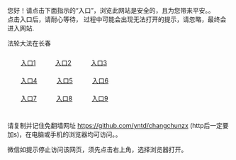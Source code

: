您好！请点击下面指示的“入口”，浏览此网站是安全的，且为您带来平安。。 <br/>
点击入口后，请耐心等待， 过程中可能会出现无法打开的提示，请忽略，最终会进入网站. </br>

法轮大法在长春<br/>
<div style="padding:10px"><a style="margin:20px" target="_blank" href="https://d1olb8e0kqj3za.cloudfront.net/2Qpsp?cxvpkz" id="ccLink1" rel="nofollow">入口1</a> <a target="_blank" style="margin:20px" href="https://drk4aaolse6fz.cloudfront.net/2Qpsp?ikezy" id="ccLink2" rel="nofollow">入口2</a> <a style="margin:20px" target="_blank" href="https://d25o1jzp6vn8gw.cloudfront.net/2Qpsp?tumgmj" id="ccLink3" rel="nofollow">入口3</a></div>

<div style="padding:10px" ><a style="margin:20px" target="_blank" href="https://d1olb8e0kqj3za.cloudfront.net/2Qpsp?cxvpkz" id="ccLink4" rel="nofollow">入口4</a> <a style="margin:20px" href="https://drk4aaolse6fz.cloudfront.net/2Qpsp?ikezy" target="_blank" id="ccLink5" rel="nofollow">入口5</a> <a style="margin:20px" href="https://d25o1jzp6vn8gw.cloudfront.net/2Qpsp?tumgmj" target="_blank" id="ccLink6" rel="nofollow">入口6</a></div>

<div style="padding:10px"><a style="margin:20px" target="_blank" href="https://d1olb8e0kqj3za.cloudfront.net/2Qpsp?cxvpkz" id="ccLink7" rel="nofollow">入口7</a> <a style="margin:20px" href="https://drk4aaolse6fz.cloudfront.net/2Qpsp?ikezy" target="_blank" id="ccLink8" rel="nofollow">入口8</a> <a style="margin:20px" target="_blank" href="https://d25o1jzp6vn8gw.cloudfront.net/2Qpsp?tumgmj" id="ccLink9" rel="nofollow">入口9</a></div>

<br/>



请复制并记住免翻墙网址 https://github.com/yntd/changchunzx (http后一定要加s)，在电脑或手机的浏览器均可访问。。<br/>

微信如提示停止访问该网页，须先点击右上角，选择浏览器打开。
